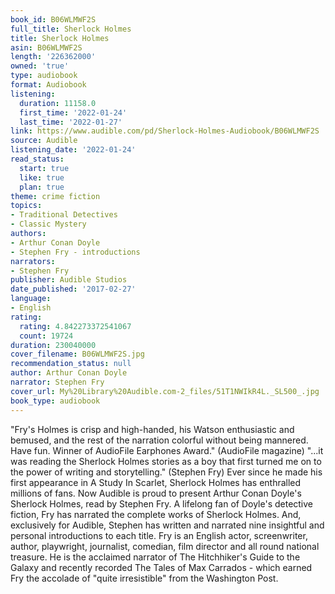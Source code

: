 ```yaml
---
book_id: B06WLMWF2S
full_title: Sherlock Holmes
title: Sherlock Holmes
asin: B06WLMWF2S
length: '226362000'
owned: 'true'
type: audiobook
format: Audiobook
listening:
  duration: 11158.0
  first_time: '2022-01-24'
  last_time: '2022-01-27'
link: https://www.audible.com/pd/Sherlock-Holmes-Audiobook/B06WLMWF2S
source: Audible
listening_date: '2022-01-24'
read_status:
  start: true
  like: true
  plan: true
theme: crime fiction
topics:
- Traditional Detectives
- Classic Mystery
authors:
- Arthur Conan Doyle
- Stephen Fry - introductions
narrators:
- Stephen Fry
publisher: Audible Studios
date_published: '2017-02-27'
language:
- English
rating:
  rating: 4.842273372541067
  count: 19724
duration: 230040000
cover_filename: B06WLMWF2S.jpg
recommendation_status: null
author: Arthur Conan Doyle
narrator: Stephen Fry
cover_url: My%20Library%20Audible.com-2_files/51T1NWIkR4L._SL500_.jpg
book_type: audiobook
---
```

"Fry's Holmes is crisp and high-handed, his Watson enthusiastic and bemused, and the rest of the narration colorful without being mannered. Have fun. Winner of AudioFile Earphones Award." (AudioFile magazine)
"...it was reading the Sherlock Holmes stories as a boy that first turned me on to the power of writing and storytelling." (Stephen Fry)
Ever since he made his first appearance in A Study In Scarlet, Sherlock Holmes has enthralled millions of fans. Now Audible is proud to present Arthur Conan Doyle's Sherlock Holmes, read by Stephen Fry. A lifelong fan of Doyle's detective fiction, Fry has narrated the complete works of Sherlock Holmes. And, exclusively for Audible, Stephen has written and narrated nine insightful and personal introductions to each title.
Fry is an English actor, screenwriter, author, playwright, journalist, comedian, film director and all round national treasure. He is the acclaimed narrator of The Hitchhiker's Guide to the Galaxy and recently recorded The Tales of Max Carrados - which earned Fry the accolade of "quite irresistible" from the Washington Post.

